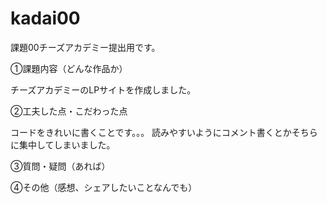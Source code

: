 # kadai00
課題00チーズアカデミー提出用です。

①課題内容（どんな作品か）

チーズアカデミーのLPサイトを作成しました。

②工夫した点・こだわった点

コードをきれいに書くことです。。。
読みやすいようにコメント書くとかそちらに集中してしまいました。

③質問・疑問（あれば）

④その他（感想、シェアしたいことなんでも）
